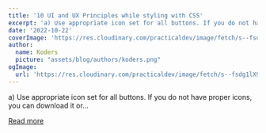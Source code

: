 ```yaml
---
title: '10 UI and UX Principles while styling with CSS'
excerpt: 'a) Use appropriate icon set for all buttons. If you do not have proper icons, you can download it or...'
date: '2022-10-22'
coverImage: 'https://res.cloudinary.com/practicaldev/image/fetch/s--fsdg1lX9--/c_imagga_scale,f_auto,fl_progressive,h_420,q_auto,w_1000/https://dev-to-uploads.s3.amazonaws.com/uploads/articles/9eqsjtjmst2thm1phecl.png'
author:
  name: Koders
  picture: "assets/blog/authors/koders.png"
ogImage:
  url: 'https://res.cloudinary.com/practicaldev/image/fetch/s--fsdg1lX9--/c_imagga_scale,f_auto,fl_progressive,h_420,q_auto,w_1000/https://dev-to-uploads.s3.amazonaws.com/uploads/articles/9eqsjtjmst2thm1phecl.png'
---
```


a) Use appropriate icon set for all buttons. If you do not have proper icons, you can download it or...

[Read more](https://dev.to/koustav/10-ui-and-ux-principles-while-styling-with-css-7ib)
